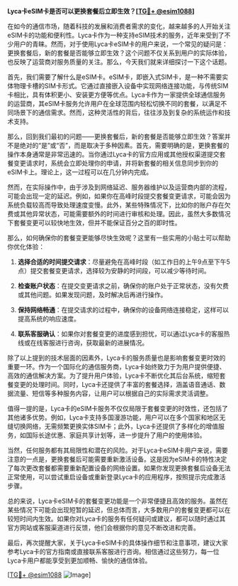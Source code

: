 **Lyca卡eSIM卡是否可以更换套餐后立即生效？[[TG💪+ @esim1088](https://t.me/s/esim1088)]**

在如今的通信市场，随着科技的发展和消费者需求的变化，越来越多的人开始关注eSIM卡的功能和便利性。Lyca卡作为一种支持eSIM技术的服务，近年来受到了不少用户的青睐。然而，对于使用Lyca卡eSIM卡的用户来说，一个常见的疑问是：更换套餐后，新的套餐是否能够立即生效？这个问题不仅关系到用户的实际体验，也反映了运营商对服务质量的关注。那么，今天我们就来详细探讨一下这个话题。

首先，我们需要了解什么是eSIM卡。eSIM卡，即嵌入式SIM卡，是一种不需要实体物理卡槽的SIM卡形式。它通过直接嵌入设备中实现网络连接功能，与传统SIM卡相比，具有体积更小、安装更方便等优点。Lyca卡作为一家提供全球通信服务的运营商，其eSIM卡服务允许用户在全球范围内轻松切换不同的套餐，以满足不同场景下的通信需求。然而，这种灵活性的背后，往往涉及到复杂的系统运作和技术支持。

那么，回到我们最初的问题——更换套餐后，新的套餐是否能够立即生效？答案并不是绝对的“是”或“否”，而是取决于多种因素。首先，需要明确的是，更换套餐的操作本身通常是非常迅速的。当你通过Lyca卡的官方应用或其他授权渠道提交套餐变更请求时，系统会立即处理你的申请，并将新套餐的相关信息同步到你的eSIM卡上。理论上，这一过程可以在几分钟内完成。

然而，在实际操作中，由于涉及到网络延迟、服务器维护以及运营商内部的流程，可能会出现一定的延迟。例如，如果你在高峰时段提交套餐变更请求，可能会因为系统负载较高而导致处理速度变慢。此外，某些特殊情况下，比如你的账户存在欠费或其他异常状态，可能需要额外的时间进行审核和处理。因此，虽然大多数情况下套餐变更可以较快地生效，但并不能保证百分之百的即时性。

那么，如何确保你的套餐变更能够尽快生效呢？这里有一些实用的小贴士可以帮助你优化体验：

1. **选择合适的时间提交请求**：尽量避免在高峰时段（如工作日的上午9点至下午5点）提交套餐变更请求，选择较为安静的时间段，可以减少等待时间。
   
2. **检查账户状态**：在提交变更请求之前，确保你的账户处于正常状态，没有欠费或其他问题。如果发现问题，及时解决后再进行操作。

3. **保持网络畅通**：在提交请求的过程中，确保你的设备网络连接稳定，这样可以提高系统的响应速度。

4. **联系客服确认**：如果你对套餐变更的进度感到担忧，可以通过Lyca卡的客服热线或在线客服进行咨询，获取最新的进展情况。

除了以上提到的技术层面的因素外，Lyca卡的服务质量也是影响套餐变更时效的重要一环。作为一个国际化的通信服务商，Lyca卡始终致力于为用户提供便捷、高效的通信解决方案。为了提升用户体验，Lyca卡不断优化其后台系统，缩短套餐变更的处理时间。同时，Lyca卡还提供了丰富的套餐选择，涵盖语音通话、数据流量、短信等多种服务内容，让用户可以根据自己的实际需求灵活调整。

值得一提的是，Lyca卡的eSIM卡服务不仅仅局限于套餐变更的时效性，还包括了其他诸多优势。例如，Lyca卡支持多国漫游功能，用户可以在多个国家和地区无缝切换网络，无需频繁更换实体SIM卡；此外，Lyca卡还提供了多样化的增值服务，如国际长途优惠、家庭共享计划等，进一步提升了用户的使用体验。

当然，任何服务都有其局限性和潜在的风险。对于Lyca卡eSIM卡用户来说，需要注意的一点是，更换套餐后可能需要重新激活设备。这是因为eSIM卡的特性决定了每次更改套餐都需要重新配置设备的网络设置。如果你发现更换套餐后设备无法正常使用，可以尝试重启设备或重新登录Lyca卡的应用程序，按照提示完成激活步骤。

总的来说，Lyca卡eSIM卡的套餐变更功能是一个非常便捷且高效的服务。虽然在某些情况下可能会出现短暂的延迟，但总体而言，大多数用户的套餐变更都可以在较短时间内生效。如果你对Lyca卡的服务有任何疑问或建议，都可以随时通过其官方网站或客服渠道进行反馈，他们会根据你的意见不断改进和完善。

最后，再次提醒大家，关于Lyca卡eSIM卡的具体操作细节和注意事项，建议大家参考Lyca卡的官方指南或直接联系客服进行咨询。相信通过这些努力，每一位Lyca卡用户都能享受到更加顺畅、愉快的通信体验。

[[TG💪+ @esim1088](https://t.me/s/esim1088) ![Image](https://i.postimg.cc/4NQfJmqS/Snipaste-2025-05-13-00-14-12.png)]
